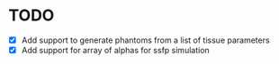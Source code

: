# TODO

- [x] Add support to generate phantoms from a list of tissue parameters
- [x] Add support for array of alphas for ssfp simulation